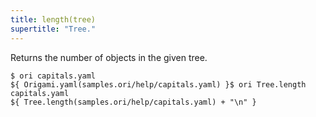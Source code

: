 ```yaml
---
title: length(tree)
supertitle: "Tree."
---
```


Returns the number of objects in the given tree.

```console
$ ori capitals.yaml
${ Origami.yaml(samples.ori/help/capitals.yaml) }$ ori Tree.length capitals.yaml
${ Tree.length(samples.ori/help/capitals.yaml) + "\n" }
```
